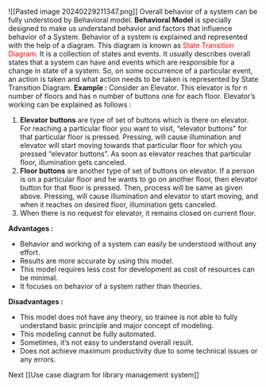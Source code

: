 ![[Pasted image 20240229211347.png]]
Overall behavior of a system can be fully understood by Behavioral model. **Behavioral Model** is specially designed to make us understand behavior and factors that influence behavior of a System. Behavior of a system is explained and represented with the help of a diagram. This diagram is known as <font style="color:red">State Transition Diagram</font>. It is a collection of states and events. It usually describes overall states that a system can have and events which are responsible for a change in state of a system. So, on some occurrence of a particular event, an action is taken and what action needs to be taken is represented by State Transition Diagram. **Example :** Consider an Elevator. This elevator is for n number of floors and has n number of buttons one for each floor. Elevator’s working can be explained as follows :

1. **Elevator buttons** are type of set of buttons which is there on elevator. For reaching a particular floor you want to visit, “elevator buttons” for that particular floor is pressed. Pressing, will cause illumination and elevator will start moving towards that particular floor for which you pressed “elevator buttons”. As soon as elevator reaches that particular floor, illumination gets canceled.
2. **Floor buttons** are another type of set of buttons on elevator. If a person is on a particular floor and he wants to go on another floor, then elevator button for that floor is pressed. Then, process will be same as given above. Pressing, will cause illumination and elevator to start moving, and when it reaches on desired floor, illumination gets canceled.
3. When there is no request for elevator, it remains closed on current floor.

**Advantages :**

- Behavior and working of a system can easily be understood without any effort.
- Results are more accurate by using this model.
- This model requires less cost for development as cost of resources can be minimal.
- It focuses on behavior of a system rather than theories.

**Disadvantages :**

- This model does not have any theory, so trainee is not able to fully understand basic principle and major concept of modeling.
- This modeling cannot be fully automated.
- Sometimes, it’s not easy to understand overall result.
- Does not achieve maximum productivity due to some technical issues or any errors.

Next [[Use case diagram for library management system]]
